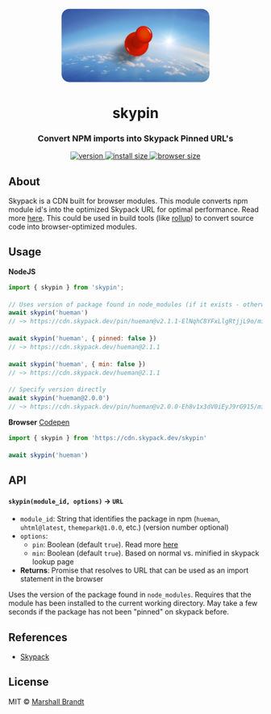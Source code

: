 <div align="center">
  <img src="https://github.com/marshallcb/skypin/raw/main/meta/skypin.png" alt="Skypin Logo" width="300" />
</div>

<h1 align="center">skypin</h1>

<h3 align="center">Convert NPM imports into Skypack Pinned URL's</h3>

<div align="center">
  <a href="https://npmjs.org/package/skypin">
    <img src="https://badgen.now.sh/npm/v/skypin" alt="version" />
  </a>
  <a href="https://packagephobia.com/result?p=skypin">
    <img src="https://badgen.net/packagephobia/install/skypin" alt="install size" />
  </a>
  <a href="https://bundlephobia.com/result?p=skypin">
    <img src="https://img.badgesize.io/MarshallCB/skypin/main/es.js?compression=brotli" alt="browser size" />
  </a>
</div>


## About

Skypack is a CDN built for browser modules. This module converts npm module id's into the optimized Skypack URL for optimal performance. Read more [here](https://docs.skypack.dev/skypack-cdn/api-reference/pinned-urls-optimized). This could be used in build tools (like [rollup](https://github.com/MarshallCB/rollup-plugin-skypin)) to convert source code into browser-optimized modules.

## Usage

**NodeJS**
```js
import { skypin } from 'skypin';

// Uses version of package found in node_modules (if it exists - otherwise 'latest')
await skypin('hueman')
// ~> https://cdn.skypack.dev/pin/hueman@v2.1.1-ElNqhC8YFxLlgRtjjL9o/min/hueman.js

await skypin('hueman', { pinned: false })
// ~> https://cdn.skypack.dev/hueman@2.1.1

await skypin('hueman', { min: false })
// ~> https://cdn.skypack.dev/hueman@2.1.1

// Specify version directly
await skypin('hueman@2.0.0')
// ~> https://cdn.skypack.dev/pin/hueman@v2.0.0-Eh8v1x3dV0iEyJ9rG915/min/hueman.js

```

**Browser** [Codepen](https://codepen.io/marshallcb/pen/qBaaJRY?editors=0011)
```js
import { skypin } from 'https://cdn.skypack.dev/skypin'

await skypin('hueman')
```

## API

#### `skypin(module_id, options)` -> `URL`
- `module_id`: String that identifies the package in npm (`hueman`, `uhtml@latest`, `themepark@1.0.0`, etc.) (version number optional)
- `options`:
  - `pin`: Boolean (default `true`). Read more [here](https://docs.skypack.dev/skypack-cdn/api-reference/pinned-urls-optimized)
  - `min`: Boolean (default `true`). Based on normal vs. minified in skypack lookup page
- **Returns**: Promise that resolves to URL that can be used as an import statement in the browser

Uses the version of the package found in `node_modules`. Requires that the module has been installed to the current working directory. May take a few seconds if the package has not been "pinned" on skypack before.

## References

- [Skypack](https://skypack.dev/)

## License

MIT © [Marshall Brandt](https://m4r.sh)
